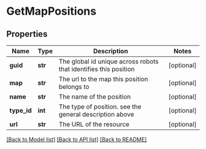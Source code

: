 # GetMapPositions

## Properties
Name | Type | Description | Notes
------------ | ------------- | ------------- | -------------
**guid** | **str** | The global id unique across robots that identifies this position | [optional] 
**map** | **str** | The url to the map this position belongs to | [optional] 
**name** | **str** | The name of the position | [optional] 
**type_id** | **int** | The type of position. see the general description above | [optional] 
**url** | **str** | The URL of the resource | [optional] 

[[Back to Model list]](../README.md#documentation-for-models) [[Back to API list]](../README.md#documentation-for-api-endpoints) [[Back to README]](../README.md)

